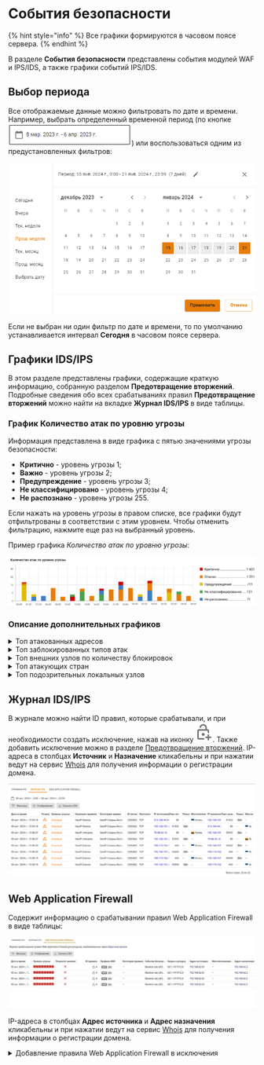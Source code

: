 
# События безопасности

{% hint style="info" %}
Все графики формируются в часовом поясе сервера.
{% endhint %}

В разделе **События безопасности** представлены события модулей WAF и IPS/IDS, а также графики событий IPS/IDS.

## Выбор периода

Все отображаемые данные можно фильтровать по дате и времени. Например, выбрать определенный временной период (по кнопке ![](/.gitbook/assets/icon-calendar.png)) или воспользоваться одним из предустановленных фильтров:

![](/.gitbook/assets/security-events.gif)

<!-- Доступные варианты: сегодня, вчера, текущая неделя, прошлая неделя, текущий месяц, прошлый месяц. -->

Если не выбран ни один фильтр по дате и времени, то по умолчанию устанавливается интервал **Сегодня** в часовом поясе сервера.

## Графики IDS/IPS

В этом разделе представлены графики, содержащие краткую информацию, собранную разделом **Предотвращение вторжений**. Подробные сведения обо всех срабатываниях правил **Предотвращение вторжений** можно найти на вкладке **Журнал IDS/IPS** в виде таблицы.  

### График Количество атак по уровню угрозы

Информация представлена в виде графика с пятью значениями угрозы безопасности:
* **Критично** - уровень угрозы 1;
* **Важно** - уровень угрозы 2;
* **Предупреждение** - уровень угрозы 3;
* **Не классифицировано** - уровень угрозы 4;
* **Не распознано** - уровень угрозы 255.
  
Если нажать на уровень угрозы в правом списке, все графики будут отфильтрованы в соответствии с этим уровнем. Чтобы отменить фильтрацию, нажмите еще раз на выбранный уровень.

Пример графика *Количество атак по уровню угрозы*:

![](/.gitbook/assets/security-events1.png)

### Описание дополнительных графиков

<details>

<summary>Топ атакованных адресов</summary>

В топ атакованных попадают как внешние, так и внутренние адреса. Один из примеров, когда атакованный адрес является внешним, - работа трояна изнутри защищаемой сети.

</details>

<details>

<summary>Топ заблокированных типов атак</summary>

График подсчитывает статистику типов атак (например, типы атак *Черный список IP-адресов* или *Попытки получения привилегий администратора*) по количеству срабатываний с этим типом атаки.

</details>

<details>

<summary>Топ внешних узлов по количеству блокировок</summary>

График содержит информацию о внешних адресах и количестве блокировок по ним.

</details>

<details>

<summary>Топ атакующих стран</summary>

Топ атакующих стран строится по IP-адресам, полученным при срабатывании правил в разделе **Предотвращение вторжений**. Если IP-адрес не геокодируется в наименование страны, такой адрес не отображается в виджете. \
По этой причине локальные IP-адреса не отображаются в виджете.

</details>

<details>

<summary>Топ подозрительных локальных узлов</summary>

В топ попадают как авторизованные, так и не авторизованные пользователи, запросы которых блокировались.

</details>

## Журнал IDS/IPS

В журнале можно найти ID правил, которые срабатывали, и при необходимости создать исключение, нажав на иконку ![](/.gitbook/assets/icon-lock.png). Также добавить исключение можно в разделе [Предотвращение вторжений](/settings/access-rules/ips/README.md).
IP-адреса в столбцах **Источник** и **Назначение** кликабельны и при нажатии ведут на сервис [Whois](https://www.nic.ru/whois/?searchWord) для получения информации о регистрации домена.

![](/.gitbook/assets/security-events3.png)

## Web Application Firewall

Содержит информацию о срабатывании правил Web Application Firewall в виде таблицы:

![](/.gitbook/assets/security-events2.png)

IP-адреса в столбцах **Адрес источника** и **Адрес назначения** кликабельны и при нажатии ведут на сервис [Whois](https://www.nic.ru/whois/?searchWord) для получения информации о регистрации домена.

<details>

<summary>Добавление правила Web Application Firewall в исключения</summary>

Чтобы добавить сработавшее правило WAF в исключения, выполните действия:

1\. Перейдите в раздел **Управление сервером -> Терминал**.

2\. В терминале перейдите в директорию `/var/opt/ideco/reverse-backend`, введя команду `cd /var/opt/ideco/reverse-backend`:

  * Если директория есть, она отобразится в терминале:

    ![](/.gitbook/assets/web-terminal.png)

  * Если такой директории нет, создайте ее, выполнив команды:
    ```
    mkdir /var/opt/ideco/reverse-backend
    chown ideco-reverse-backend:ideco-reverse-backend /var/opt/ideco/reverse-backend
    ```

3\. Проверьте наличие в директории `/var/opt/ideco/reverse-backend` файла `custom-waf.conf`. Для этого введите команду: `ls /var/opt/ideco/reverse-backend`.

  * Если файл есть, он отобразится в выводе терминала:

    ![](/.gitbook/assets/web-terminal1.png)

  * Если файла нет, создайте его командами:
    ```
    touch /var/opt/ideco/reverse-backend/custom-waf.conf
    chown ideco-reverse-backend:ideco-reverse-backend /var/opt/ideco/reverse-backend/custom-waf.conf
    ```

4\. Откройте файл `custom-waf.conf` в режиме редактирования, введя команду `nano custom-waf.conf`.

5\. В открывшемся файле введите `SecRuleRemoveById 930130 949110`, где `930130` и `949110` - ID сработавших правил WAF:

  ![](/.gitbook/assets/web-terminal2.png)

6\. Сохраните файл, нажав комбинацию клавиш **Ctrl + X**, и подтвердите нажав **Y**. После этого откроется окно, в котором можно изменить имя файла, нажмите **Enter**.

7\. Введите команду `sync --file-system /var/opt/ideco/reverse-backend/custom-waf.conf`, чтобы данные записались на диск.

8\. Перезапустите службу, введя в терминале команду `systemctl restart ideco-reverse-backend.service`.

9\. Введите команду `ls /run/ideco-reverse-backend/dynamic_configs`.\
Откроется набор директорий, скопирйуте название директории с максимальным числом:

  ![](/.gitbook/assets/web-terminal5.png)

10\. Введите команду `cat /run/ideco-reverse-backend/dynamic_configs/74961615282781/modsec/main.conf`, где `74961615282781` название директории, скопированное в пункте 9:

  ![](/.gitbook/assets/web-terminal3.png)

---

Внесенные в файл `custom-waf.conf` исключения из правил WAF сохранятся при обновлении сервера Ideco NGFW. Создавать директорию и файл необходимо только один раз, новые исключения следует просто в него добавлять.

</details>
